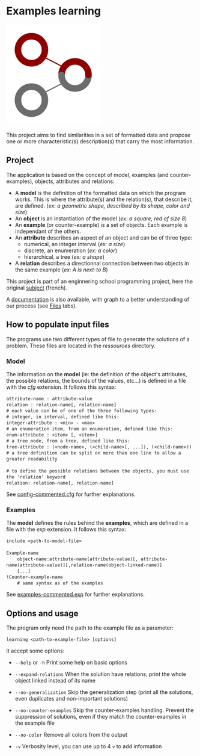 # Examples learning

<img src="logo.png" width="250px">

This project aims to find similarities in a set of formatted data and propose one or more characteristic(s) description(s) that carry the most information.

<!-- A presentation of the project is [available here](http://gaelfoppolo.github.io/examples-learning/slides/).* -->

## Project

The application is based on the concept of model, examples (and counter-examples), objects, attributes and relations:

 - A **model** is the definition of the formatted data on which the program works. This is where the attribute(s) and the relation(s), that describe it, are defined. (*ex: a geometric shape, described by its shape, color and size*)
 - An **object** is an instantiation of the model (*ex: a square, red of size 8*)
 - An **example** (or counter-example) is a set of objects. Each example is independant of the others.
 - An **attribute** describes an aspect of an object and can be of three type:
	 - numerical, an integer interval (*ex: a size*)
	 - discrete, an enumeration (*ex: a color*)
	 - hierarchical, a tree (*ex: a shape*)
 - A **relation** describes a directionnal connection between two objects in the same example (*ex: A is next-to B*)

This project is part of an enginnering school programming project, here the original [subject](https://github.com/gaelfoppolo/examples-learning/blob/master/subject.pdf) (french).

A [documentation](http://gaelfoppolo.github.io/examples-learning/) is also available, with graph to a better understanding of our process (see [Files](http://gaelfoppolo.github.io/examples-learning/files.html) tabs).

## How to populate input files

The programs use two different types of file to generate the solutions of a problem. These files are located in the *ressources* directory.

### Model

The information on the **model** (ie: the definition of the object's attributes, the possible relations, the bounds of the values, etc...) is defined in a file with the *cfg* extension. It follows this syntax:
```
attribute-name : attribute-value
relation : relation-name[, relation-name]
# each value can be of one of the three following types:
# integer, in interval, defined like this:
integer-attribute : <min> - <max>
# an enumeration item, from an enumeration, defined like this:
enum-attribute : <item> [, <item>]
# a tree node, from a tree, defined like this:
tree-attribute : (<node-name>, (<child-name>[, ...]), (<child-name>))
# a tree definition can be split on more than one line to allow a greater readability

# to define the possible relations between the objects, you must use the 'relation' keyword
relation: relation-name[, relation-name]
```
See [config-commented.cfg](https://github.com/gaelfoppolo/examples-learning/blob/master/ressources/config-commented.cfg) for further explanations.

### Examples

The **model** defines the rules behind the **examples**, which are defined in a file with the *exp* extension. It follows this syntax:
```
include <path-to-model-file>

Example-name
	object-name:attribute-name(attribute-value)[, attribute-name(attribute-value)][,relation-name(object-linked-name)]
	[...]
!Counter-example-name
	# same syntax as of the examples
```
See [examples-commented.exp](https://github.com/gaelfoppolo/examples-learning/blob/master/ressources/examples-commented.exp) for further explanations.

## Options and usage

The program only need the path to the example file as a parameter:
```
learning <path-to-example-file> [options]
```

It accept some options:

- ``--help`` or ``-h``
Print some help on basic options

- ``--expand-relations``
When the solution have relations, print the whole object linked instead of its name

- ``--no-generalization``
Skip the generalization step (print all the solutions, even duplicates and non-important solutions)

- ``--no-counter-examples``
Skip the counter-examples handling. Prevent the suppression of solutions, even if they match the counter-examples in the example file

- ``--no-color``
Remove all colors from the output

- ``-v``
Verbosity level, you can use up to 4 `v` to add information